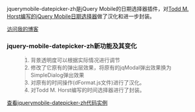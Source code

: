 <p>jquerymobile-datepicker-zh是jQuery Mobile的日期选择器插件，对<a href='http://toddmhorst.wordpress.com/2010/12/30/android-like-date-picker-with-jquery-mobile-2/'>Todd M. Horst编写的jQuery Mobile日期选择器</a>做了汉化和进一步封装。<br>
<p><a href='http://www.5niu.org/?p=264'>访问我的博客</a></p>
</p>
<p>
<h3>jquery-mobile-datepicker-zh新功能及其变化</h3>
<ol>
<blockquote>
<li>背景透明度可以根据实际情况进行调节</li>
<li>修改了它原有的弹出层效果，将原有的jqModal弹出效果换为SimpleDialog弹出效果</li>
<li>对原有的时间操作(dFormat.js文件)进行了汉化。</li>
<li>对Todd M. Horst编写的时间选择器进行了封装。</li>
</blockquote>
</ol>
<p><a href='http://www.5niu.org/datepicker/'>查看jquerymobile-datepicker-zh代码实例</a></p>
</p>